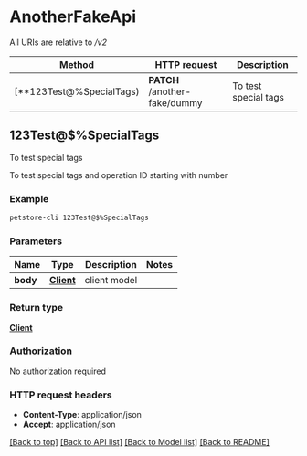 # AnotherFakeApi

All URIs are relative to */v2*

Method | HTTP request | Description
------------- | ------------- | -------------
[**123Test@$%SpecialTags**](AnotherFakeApi.md#123Test@$%SpecialTags) | **PATCH** /another-fake/dummy | To test special tags



## 123Test@$%SpecialTags

To test special tags

To test special tags and operation ID starting with number

### Example

```bash
petstore-cli 123Test@$%SpecialTags
```

### Parameters


Name | Type | Description  | Notes
------------- | ------------- | ------------- | -------------
 **body** | [**Client**](Client.md) | client model |

### Return type

[**Client**](Client.md)

### Authorization

No authorization required

### HTTP request headers

- **Content-Type**: application/json
- **Accept**: application/json

[[Back to top]](#) [[Back to API list]](../README.md#documentation-for-api-endpoints) [[Back to Model list]](../README.md#documentation-for-models) [[Back to README]](../README.md)

